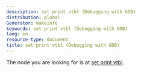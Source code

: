 ```yaml
---
description: set print vtbl (Debugging with GDB)
distribution: global
Generator: makeinfo
keywords: set print vtbl (Debugging with GDB)
lang: en
resource-type: document
title: set print vtbl (Debugging with GDB)
---
```

The node you are looking for is at [set print vtbl](Print-Settings.html#set-print-vtbl).
